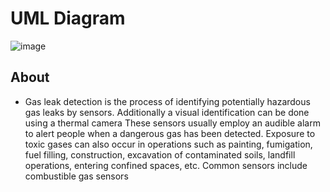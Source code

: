 # UML Diagram
![image](https://user-images.githubusercontent.com/94245015/144085458-2517ac04-787c-4457-915c-46914492302a.png)

## About
 - Gas leak detection is the process of identifying potentially hazardous gas leaks by sensors. Additionally a visual identification can be done using a thermal camera These sensors usually employ an audible alarm to alert people when a dangerous gas has been detected. Exposure to toxic gases can also occur in operations such as painting, fumigation, fuel filling, construction, excavation of contaminated soils, landfill operations, entering confined spaces, etc. Common sensors include combustible gas sensors
